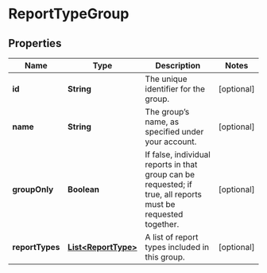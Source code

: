 
# ReportTypeGroup

## Properties
Name | Type | Description | Notes
------------ | ------------- | ------------- | -------------
**id** | **String** | The unique identifier for the group. |  [optional]
**name** | **String** | The group’s name, as specified under your account. |  [optional]
**groupOnly** | **Boolean** | If false, individual reports in that group can be requested; if true, all reports must be requested together. |  [optional]
**reportTypes** | [**List&lt;ReportType&gt;**](ReportType.md) | A list of report types included in this group. |  [optional]



